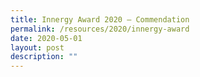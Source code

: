 ```yaml
---
title: Innergy Award 2020 – Commendation
permalink: /resources/2020/innergy-award
date: 2020-05-01
layout: post
description: ""
---
```

